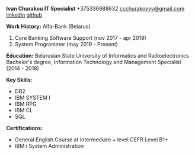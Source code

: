 **Ivan Churakou**
**IT Specialist**
+375336988632
ccchurakovvv@gmail.com
[linkedin](https://linkedin.com/in/ivanchurakou-39a75616b)
[github](https://github.com/vanyachurakov)

**Work History:**
Alfa-Bank (Belarus)

1. Core Banking Software Support (nov 2017 - apr 2019)
1. System Programmer (may 2019 - Present)

**Education:**
Belarusian State University of Informatics and Radioelectronics
Bachelor's degree, Information Technology and Management Specialist (2014 - 2018)

**Key Skills:**

- DB2
- IBM SYSTEM I
- IBM RPG
- IBM CL
- SQL

**Certifications:**

- General English Course at Intermediare + level CEFR Level B1+
- IBM i System Administration
